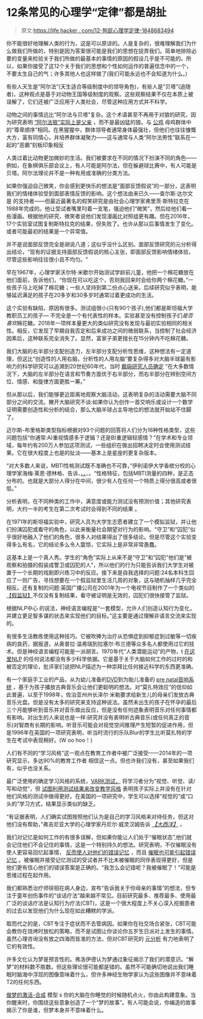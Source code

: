 # 12条常见的心理学“定律”都是胡扯

> 原文:[https://life hacker . com/12-狗屁心理学定律-1848683494](https://lifehacker.com/12-common-laws-of-psychology-that-are-bullshit-1848683494)

你不能很好地理解人类的行为，这是可以原谅的。人是复杂的，很难理解我们为什么做我们所做的，特别是因为答案很可能是我们的思想在捉弄我们。简单地排除必要的变量来检验关于我们所做的最基本的事情的原因的假设几乎是不可能的。所以，如果你接受了这12个关于我们的思想和个性如何运作的普遍信念中的一个，不要太生自己的气；许多其他人也这样做了(我们可能永远也不会知道为什么。)

有些人天生是“阿尔法”(天生适合等级制度中的领导角色)，有些人是“贝塔”(追随者)，这种观点是基于对动物王国等级制度的观察。这些观察结果不仅在本质上被误解了，它们还被广泛应用于人类社会，尽管这种应用方式并不科学。

动物之间的事情远比“阿尔法与贝塔”复杂。这个术语甚至不再用于对狼的研究，因为研究表明 [“阿尔法狼”实际上是父亲](https://wolf.org/headlines/44265/#:~:text=One%20of%20the%20outdated%20pieces,which%20then%20became%20their%20pack.) ，而不是最凶猛的狼。与 [公鸡](https://www.businessinsider.com/no-such-thing-alpha-male-2016-10) 母鸡群体中的“尊卑顺序”相同。在黑猩猩中，群体领导者通常身体最强壮，但他们也往往慷慨大方，富有同情心，并培养群体凝聚力——这与通常与人类“阿尔法男性”联系在一起的“恶霸”刻板印象相反

人类过着比动物更加微妙的生活。我们被要求在不同的情况下扮演不同的角色——例如，在象棋俱乐部会议上，有人可能是阿尔法，但在躲避球比赛中，有人可能是贝塔。阿尔法理论并不是一种有用或准确的分类方法。

如果你强迫自己微笑，你会感到更快乐的想法是“面部反馈假说”的一部分，这表明我们的情绪体验受到面部表情反馈的影响。这个想法由来已久——查尔斯·达尔文是 的支持者——但最近最著名的假笑研究是由社会心理学家弗里茨·斯特拉克在1988年完成的。他让受试者嘴里叼着一支笔，强迫他们“微笑”，然后给他们看一些漫画。根据他的研究，微笑者说他们发现漫画比对照组更有趣。但在2016年，17个实验室试图复制斯特拉克的结果，但失败了。也许从那以后事情发生了变化。或者可能最初的结果是一个异常值。

并不是说面部反馈完全是胡说八道；这似乎没什么区别。面部反馈研究的元分析得出结论，“现有的证据支持面部反馈假说的核心主张，即面部反馈影响情绪体验，尽管这些影响往往很小且不均匀。"

早在1967年，心理学家沃尔特·米歇尔开始测试学龄前儿童，他把一个棉花糖放在他们面前，告诉他们，“你现在可以吃这个，否则我回来时会给你两个棉花糖。”一些孩子马上吃掉了棉花糖；一些人坚持到第二份点心送来。后续研究似乎表明，能够延迟满足的孩子在20多岁和30多岁时通常过着更成功的生活。

这个实验有缺陷，原因有很多。测试组很小(只有90个孩子),他们都是斯坦福大学教职员工的孩子— 不完全是一个有代表性的样本。实验甚至没有控制孩子们*是否喜欢*棉花糖。2018年一项样本量更大的类似研究没有发现与最初实验相同的相关性。相反，它发现了早期自我否定和后来成功之间的微弱联系，当控制了社会经济因素后，这种联系完全消失了。显然，富家子弟更擅长在15分钟内不吃棉花糖。

我们大脑的右半部分支配创造力，左半部分支配分析性思维，这种想法有一定道理，但这比“创造性的人用右脑，分析性的人用左脑”要复杂得多对大脑半球最有影响力的科学研究可以追溯到20世纪60年代，当时 [癫痫研究人员确定](https://biomedicalodyssey.blogs.hopkinsmedicine.org/2019/05/left-vs-right-brained-why-the-brain-laterality-myth-persists/) “在大多数情况下，大脑的左半部分在语言和节奏方面优于右半部分，而右半部分在辨别空间方位、情感、和旋律方面更胜一筹。”

但从那以后，我们能够更近距离地观察大脑活动，这表明复杂的活动需要大脑不同部分之间的交流。撇开大脑研究不谈:如果你认为创作一首交响乐或设计一个数学证明需要创造性和分析的结合，那么大脑半球占主导地位的想法就开始站不住脚了。

迈尔斯-布里格斯类型指标根据对93个问题的回答将人们分为16种性格类型，这些问题包括“你通常:A)重视情感多于逻辑？还是B)重逻辑轻感情？”在学术和专业领域，每年约有200万人参加这项测试，一些组织在做出招聘决定时会使用测试结果。它在很大程度上也是的扯淡——基本上是星座的更复杂版本。

“对大多数人来说，MBTI性格测试既不准确也不可靠，”伊利诺伊大学香槟分校的心理学家海梅·莱恩·德林格、告诉、[、、](https://www.discovermagazine.com/mind/the-problem-with-the-myers-briggs-personality-test)、。“性格特征，包括MBTI测量的四种，是正态分布的。也就是大部分人得分在中间，很少有人在任何一个特质上得分很高或者很低。”

分析表明，在不同种类的工作中，满意度或能力测试没有预测价值；其他研究表明，大约一半的考生在第二次考试时会得到不同的结果 。

在1971年的斯坦福实验中，研究人员为大学生志愿者建立了一个模拟监狱，并让他们扮演囚犯或看守的角色，以此来衡量社会期望对行为的影响。“守卫”和“囚犯”似乎很好地融入了他们的角色，很多人对结果得出了很多结论。但是尽管这个实验变得多么有名，它的结论多么令人震惊，它实际上是非常非常愚蠢。

这基本上是一个真人秀。学生的“角色”实际上从来不是“守卫”和“囚犯”他们是“被观察和拍摄的假装成警卫或囚犯的人”，所以他们的行为只能告诉我们大学生对被置于一个长期的戏剧即兴练习中的反应。接下来是自我选择的问题:24名本科生回应了一则广告，寻找想要在一个假监狱里生活几周的对象，这与随机抽样几乎完全相反。还有复制的问题:英国广播公司在2001年为一个电视节目制作了一个类似的[【假监狱】](http://www.bbcprisonstudy.org/)不仅没有复制结果，看守被证明是无效的，囚犯们很快接管了监狱。

根据NLP中心 的说法，神经语言编程是“一套模型，允许人们创造认知行为变化，并建立更足智多谋的状态来实现他们的目标。”这主要是通过理解非语言交流来实现的。

有很多生活教练使用这种技巧。它被吹捧为治疗从恐惧症到抑郁症到过敏等一切疾病的良药，据报道，从奥普拉·温弗瑞到拉塞尔·布兰德等众多名人都使用过它的技术。但是神经语言编程可能是一派胡言。1970年代“人类潜能运动”的产物，t [在这里NLP](https://doi.apa.org/doiLanding?doi=10.1037%2F0022-0167.34.1.103) 的任何说法都没有多少科学依据。它是基于关于大脑如何工作的过时的和被否定的理论，批评家们说把NLP描述为一种崇拜比任何接近科学的东西更准确。

有一个家庭手工业的产品，从为幼儿准备的[DVD](https://www.walmart.com/ip/Baby-Einstein-Baby-Mozart-Full-Frame/19347970)到为胎儿准备的 [pre natal音响系统](https://www.amazon.com/BellyBuds-Baby-Bump-Headphones-Bellyphones-WavHello/dp/B01A6B3H9I?asc_campaign=InlineText&asc_refurl=https://lifehacker.com/12-common-laws-of-psychology-that-are-bullshit-1848683494&asc_source=&tag=kinjalifehackerlink-20) ，基于为孩子播放古典音乐会让他们更聪明的想法。对“莫扎特效应”的信仰如此普遍，以至于1998年，佐治亚州州长泽尔·米勒要求给新生儿的母亲们发放古典音乐光盘。但是没有太多的研究来支持这种说法。虽然未出生的孩子在怀孕的最后三个月能够听到音乐并对音乐做出反应，但是没有任何迹象表明音乐对任何事情都有影响。对出生的人来说也是一样:研究并没有表明听古典音乐(或任何真正的音乐)对智商有长期的影响。听音乐可能会对视觉空间推理产生短暂的促进作用，但是1996年在英国的一项研究表明，听当时流行的乐队Blur的学生比听莫扎特的学生在考试中表现稍好。(W oo hoo！)

人们有不同的“学习风格”这一观点在教育工作者中被广泛接受——2014年的一项研究显示，多达90%的教育工作者 相信这一点。但也许我们没有，甚至如果我们有，似乎也没关系。

最广泛使用的确定学习风格的系统，[VARK测试，](https://vark-learn.com/the-vark-questionnaire/) 将学习者分为“视觉、听觉、读/写和动觉”，但 [试图利用测试结果来改变教学风格](https://www.theatlantic.com/science/archive/2018/04/the-myth-of-learning-styles/557687/) 表明孩子实际上并没有在针对他们风格的测试中做得更好。在美国的一项研究中，学生可以选择“视觉的”或“口头的”学习方式，结果显示类似的缺乏。

“有证据表明，人们确实试图按照他们认为是自己的学习风格来对待任务，但这对他们没有帮助，”弗吉尼亚大学的心理学家丹尼尔·威灵汉姆告诉 [*【大西洋】*](https://www.theatlantic.com/science/archive/2018/04/the-myth-of-learning-styles/557687/) *。*

我们对记忆是如何工作的有很多误解，但如果你能让人们处于“催眠状态”,他们就会记住他们不会记住的事情，这是一个特别持久的想法。研究表明，不仅催眠没有使人更容易回忆起事情， [反而使人对他们的错误记忆](https://www.sciencedaily.com/releases/2001/08/010828075745.htm) ，而且 [催眠也可能引起错误记忆](https://www.nytimes.com/1997/09/10/us/hypnosis-may-cause-false-memories.html) 。被催眠并接受记忆测试的受试者并不比未被催眠的同伴表现得更好，但是他们更有信心他们的错误答案是正确的。“我怎么会记错呢？我被催眠了！“可能是思维过程在起作用。

我们都熟悉治疗师徘徊在病人身边，宣布“告诉我关于你母亲的事情”的想法，但专注于童年创伤事件的“谈话疗法”越来越不常见。目前研究最多、推荐最多、使用最广泛的谈话疗法是认知行为疗法(CBT)，这是一个很大程度上不关心深入挖掘患者的过去以发现他们为什么现在如此糟糕的学派。

取而代之的是，CBT专注于症状而不去管病因。如果你在社交场合紧张，CBT可能会教你在烧烤时放松的策略，而不是试图让你谈论你五岁生日派对上发生的事情。虽然心理咨询没有放之四海而皆准的方法，但对CBT研究的 [元分析](https://www.ncbi.nlm.nih.gov/pmc/articles/PMC3584580/) 有力地表明了它的有效性。

许多文化认为梦是预言性的。弗洛伊德认为梦通过象征揭示了我们的潜意识。“解梦”的材料数不胜数。但这些理论很可能都是错的。虽然不可能确切地说出我们睡眠时脑海中浮现的图像意味着什么，但许多神经生物学家认为这些图像并不意味着T2的任何东西。

[做梦的激活-合成](https://www.verywellmind.com/what-is-the-activation-synthesis-model-of-dreaming-2794812) 模型 s 你的大脑在你睡觉的时候随机点火，你由此构建意象。当你醒来时，你围绕这些意象创造了一个“梦的故事”。有人可能会说，你编造的故事揭示了你是谁，但梦本身并不意味着什么。